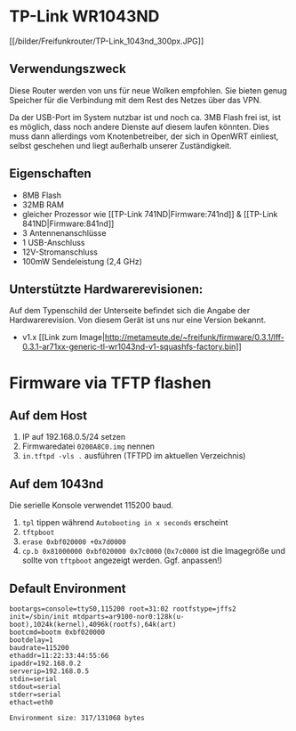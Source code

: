 # TP-Link WR1043ND
[[/bilder/Freifunkrouter/TP-Link_1043nd_300px.JPG]]

## Verwendungszweck
Diese Router werden von uns für neue Wolken empfohlen. Sie bieten genug Speicher für die Verbindung mit dem Rest des Netzes über das VPN.

Da der USB-Port im System nutzbar ist und noch ca. 3MB Flash frei ist, ist es möglich, dass noch andere Dienste auf diesem laufen könnten. Dies muss dann allerdings vom Knotenbetreiber, der sich in OpenWRT einliest, selbst geschehen und liegt außerhalb unserer Zuständigkeit.

## Eigenschaften
* 8MB Flash
* 32MB RAM
* gleicher Prozessor wie [[TP-Link 741ND|Firmware:741nd]] & [[TP-Link 841ND|Firmware:841nd]]
* 3 Antennenanschlüsse
* 1 USB-Anschluss
* 12V-Stromanschluss
* 100mW Sendeleistung (2,4 GHz)

## Unterstützte Hardwarerevisionen:
Auf dem Typenschild der Unterseite befindet sich die Angabe der Hardwarerevision.
Von diesem Gerät ist uns nur eine Version bekannt.

* v1.x [[Link zum Image|http://metameute.de/~freifunk/firmware/0.3.1/lff-0.3.1-ar71xx-generic-tl-wr1043nd-v1-squashfs-factory.bin]]

# Firmware via TFTP flashen

## Auf dem Host

1. IP auf 192.168.0.5/24 setzen
1. Firmwaredatei `0200A8C0.img` nennen
1. `in.tftpd -vls .` ausführen (TFTPD im aktuellen Verzeichnis)

## Auf dem 1043nd

Die serielle Konsole verwendet 115200 baud.

1. `tpl` tippen während `Autobooting in x seconds` erscheint
1. `tftpboot`
1. `erase 0xbf020000 +0x7d0000`
1. `cp.b 0x81000000 0xbf020000 0x7c0000` (`0x7c0000` ist die Imagegröße und sollte von `tftpboot` angezeigt werden. Ggf. anpassen!)

## Default Environment

    bootargs=console=ttyS0,115200 root=31:02 rootfstype=jffs2 init=/sbin/init mtdparts=ar9100-nor0:128k(u-boot),1024k(kernel),4096k(rootfs),64k(art)
    bootcmd=bootm 0xbf020000
    bootdelay=1
    baudrate=115200
    ethaddr=11:22:33:44:55:66
    ipaddr=192.168.0.2
    serverip=192.168.0.5
    stdin=serial
    stdout=serial
    stderr=serial
    ethact=eth0
    
    Environment size: 317/131068 bytes
